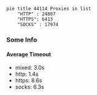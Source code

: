 
```mermaid
pie title 44114 Proxies in list
    "HTTP" : 24807
    "HTTPS": 6413
    "SOCKS" : 17974
```

### Some Info
#### Average Timeout

- mixed: 3.0s
- http: 1.4s
- https: 8.6s
- socks: 6.3s